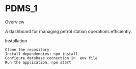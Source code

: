 # PDMS_1

Overview

A dashboard for managing petrol station operations efficiently.

Installation

    Clone the repository
    Install dependencies: npm install
    Configure database connection in .env file
    Run the application: npm start
